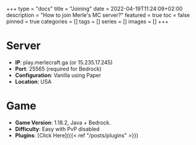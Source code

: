 +++
type = "docs"
title = "Joining"
date = 2022-04-19T11:24:09+02:00
description = "How to join Merle's MC server?"
featured = true
toc = false
pinned = true
categories = []
tags = []
series = []
images = []
+++

# Server
- **IP**: play.merlecraft.ga (or 15.235.17.245)
- **Port**: 25565 (required for Bedrock) 
- **Configuration**: Vanilla using Paper
- **Location**: USA

# Game
- **Game Version**: 1.18.2, Java + Bedrock.
- **Difficulty**: Easy with PvP disabled
- **Plugins**: [Click Here]({{< ref "/posts/plugins" >}})
